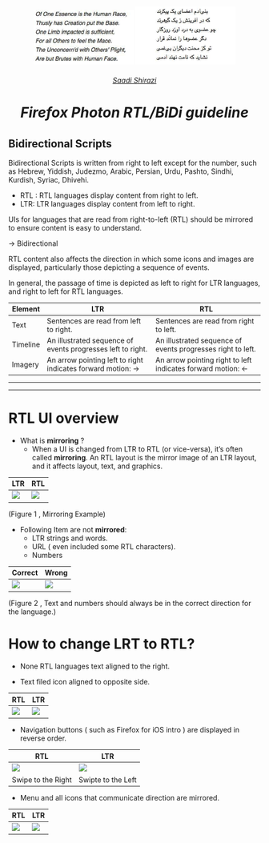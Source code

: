 <p align="center">
<img width="200" src="/static/sadi-eng.jpg" alt="Firefox Photon RTL guidelineslogo">
<img width="200" src="/static/Sadi-Persian.jpg" alt="Firefox Photon RTL guidelineslogo"></a></p>
<h6 align="center"><a href="https://en.wikipedia.org/wiki/Saadi_Shirazi">Saadi Shirazi</a></h6s>
</p>
<div align="center">
<h1 align="center">Firefox Photon RTL/BiDi guideline
</h1>
</div>

## Bidirectional Scripts
<p>Bidirectional Scripts is written from right to left  except for the number,  such as Hebrew, Yiddish, Judezmo, Arabic, Persian, Urdu, Pashto, Sindhi, Kurdish, Syriac, Dhivehi.</p>


 - RTL : RTL languages display content from right to left.
 - LTR:  LTR languages display content from left to right.

<p> UIs for languages that are read from right-to-left (RTL) should be mirrored to ensure content is easy to understand. </p>

→ Bidirectional

<p> RTL content also affects the direction in which some icons and images are displayed, particularly those depicting a sequence of events.</p>
<p>In general, the passage of time is depicted as left to right for LTR languages, and right to left for RTL languages.</p>


| Element | LTR | RTL
|--|--|--|
|Text| Sentences are read from left to right. |Sentences are read from right to left.
|Timeline|	An illustrated sequence of events progresses left to right. |An illustrated sequence of events progresses right to left.
|Imagery|	An arrow pointing left to right indicates forward motion: → |An arrow pointing right to left indicates forward motion: ←
----------

----------
# RTL UI overview


- What is **mirroring** ?
	- When a UI is changed from LTR to RTL (or vice-versa), it’s often called **mirroring**.  An RTL layout is the mirror image of an LTR layout, and it affects layout, text, and graphics.
	
	
		
|  LTR |RTL  |
|--|--|
| <img src="https://user-images.githubusercontent.com/1941933/38197490-a1ce98ac-369d-11e8-88af-e237b1412953.png" width="200">|<img src="https://user-images.githubusercontent.com/1941933/38205860-68fcf0b2-36bd-11e8-87b6-849628769508.png" width="200">

(Figure 1 , Mirroring Example)


	 
- Following Item are not **mirrored**:
	- LTR strings and words.
	- URL ( even included some RTL characters).
	-  Numbers
	
		
|  Correct  |Wrong   |
|--|--|
| <img src="https://user-images.githubusercontent.com/1941933/41205819-b44c3842-6d0f-11e8-81d0-506960e5ee40.png" width="200">|<img src="https://user-images.githubusercontent.com/1941933/41205881-b63b8e40-6d10-11e8-87a2-c297e9094198.jpg" width="200">


(Figure 2 , Text and numbers should always be in the correct direction for the language.)



# How to change LRT to RTL?
- None RTL languages text aligned to the right.



- Text filed icon aligned to opposite side.

|  RTL  |LTR   |
|--|--|
| <img src="https://wopr.norad.org/~fxios/screenshots/fxios/v12/fa/fa/iPhone%208-04Settings-AddCustomSearchSettings-0.png" width="200"> |<img src="https://wopr.norad.org/~fxios/screenshots/fxios/v12/en-US/en-US/iPhone%208-04Settings-AddCustomSearchSettings-0.png" width="200">
- Navigation buttons ( such as Firefox for iOS intro ) are displayed in reverse order.



|  RTL  |LTR   |
|--|--|
| <img src="https://user-images.githubusercontent.com/1941933/41205924-b4a3e77a-6d11-11e8-96a0-21074aac7f38.png" width="200"> |<img src="https://user-images.githubusercontent.com/1941933/41205928-c4707290-6d11-11e8-85ea-88db8d3d69ba.png" width="200">
|Swipe to the Right |Swipte to the Left |

- Menu and all icons that communicate direction are mirrored.


|  RTL  |LTR   |
|--|--|
| <img src="https://wopr.norad.org/~fxios/screenshots/fxios/v12/fa/fa/iPhone%208-03MenuOnTopSites-01.png" width="200"> |<img src="https://wopr.norad.org/~fxios/screenshots/fxios/v12/en-US/en-US/iPhone%208-03MenuOnTopSites-01.png" width="200">


